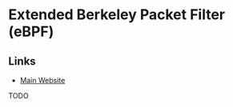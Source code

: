 # Extended Berkeley Packet Filter (eBPF)

<!--
https://medium.com/preply-engineering/dns-postmortem-e169efd45afd
https://www.weave.works/blog/racy-conntrack-and-dns-lookup-timeouts
-->

## Links

- [Main Website](https://ebpf.io/)

TODO
